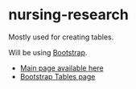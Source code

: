 # nursing-research
Mostly used for creating tables. 

Will be using [Bootstrap](https://getbootstrap.com/). 

- [Main page available here](https://haddersbadders.github.io/nursing-research/)
- [Bootstrap Tables page](https://getbootstrap.com/docs/5.3/content/tables/)
